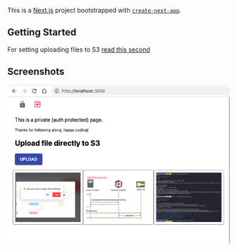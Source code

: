 This is a [Next.js](https://nextjs.org/) project bootstrapped with [`create-next-app`](https://github.com/vercel/next.js/tree/canary/packages/create-next-app).

## Getting Started

For setting uploading files to S3 [read this second ](https://medium.com/@anjanava.biswas/uploading-files-to-aws-s3-from-react-app-using-aws-amplify-b286dbad2dd7)


## Screenshots

![ScreenShot](screenshot.png)
